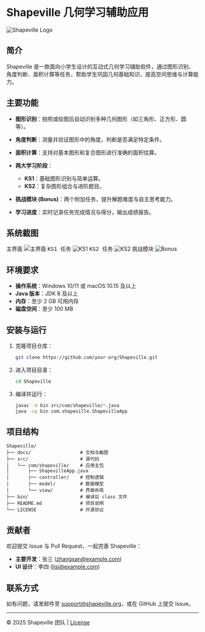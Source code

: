 # Shapeville 几何学习辅助应用

![Shapeville Logo](docs/logo.png)

## 简介

Shapeville 是一款面向小学生设计的互动式几何学习辅助软件，通过图形识别、角度判断、面积计算等任务，帮助学生巩固几何基础知识，提高空间思维与计算能力。

## 主要功能

* **图形识别**：拍照或绘图后自动识别多种几何图形（如三角形、正方形、圆等）。
* **角度判断**：测量并验证图形中的角度，判断是否满足特定条件。
* **面积计算**：支持对基本图形和复合图形进行准确的面积估算。
* **两大学习阶段**：

  * **KS1**：基础图形识别与简单运算。
  * **KS2**：复杂图形组合与进阶题目。
* **挑战模块 (Bonus)**：两个附加任务，提升解题难度与自主思考能力。
* **学习进度**：实时记录任务完成情况与得分，输出成绩报告。

## 系统截图

<kbd>主界面</kbd> ![主界面](docs/screenshots/main.png) <kbd>KS1 任务</kbd> ![KS1](docs/screenshots/ks1.png) <kbd>KS2 任务</kbd> ![KS2](docs/screenshots/ks2.png) <kbd>挑战模块</kbd> ![Bonus](docs/screenshots/bonus.png)

## 环境要求

* **操作系统**：Windows 10/11 或 macOS 10.15 及以上
* **Java 版本**：JDK 8 及以上
* **内存**：至少 2 GB 可用内存
* **磁盘空间**：至少 100 MB

## 安装与运行

1. 克隆项目仓库：

   ```bash
   git clone https://github.com/your-org/Shapeville.git
   ```
2. 进入项目目录：

   ```bash
   cd Shapeville
   ```
3. 编译并运行：

   ```bash
   javac -d bin src/com/shapeville/*.java
   java -cp bin com.shapeville.ShapevilleApp
   ```

## 项目结构

```
Shapeville/
├── docs/                  # 文档与截图
├── src/                   # 源代码
│   └── com/shapeville/    # 应用主包
│       ├── ShapevilleApp.java
│       ├── controller/    # 控制逻辑
│       ├── model/         # 数据模型
│       └── view/          # 界面布局
├── bin/                   # 编译后 class 文件
├── README.md              # 项目说明
└── LICENSE                # 开源协议
```

## 贡献者

欢迎提交 Issue 与 Pull Request，一起完善 Shapeville：

* **主要开发**：张三 ([zhangsan@example.com](mailto:zhangsan@example.com))
* **UI 设计**：李四 ([lisi@example.com](mailto:lisi@example.com))

## 联系方式

如有问题，请发邮件至 [support@shapeville.org](mailto:support@shapeville.org)，或在 GitHub 上提交 Issue。

---

© 2025 Shapeville 团队 | [License](LICENSE)
